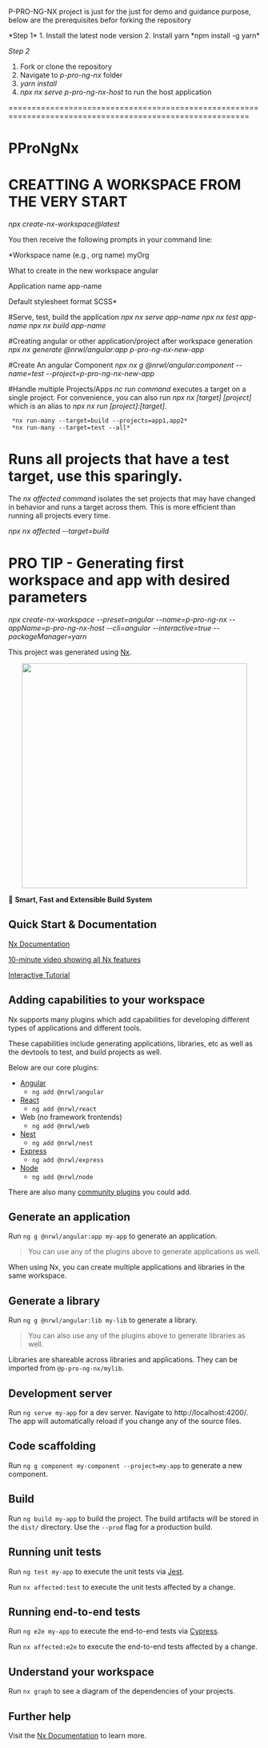 

<p> P-PRO-NG-NX project is just for the just for demo and guidance purpose, below are the prerequisites befor forking  the repository</p>
*Step 1*
1. Install the latest node version
2. Install yarn *npm install -g yarn*

*Step 2*
1. Fork or clone the repository
2. Navigate to *p-pro-ng-nx* folder
3. *yarn install*
4. *npx nx serve p-pro-ng-nx-host* to run the host application

==========================================================================================================

# PProNgNx

# CREATTING A WORKSPACE FROM THE VERY START
*npx create-nx-workspace@latest*

You then receive the following prompts in your command line:

*Workspace name (e.g., org name)     myOrg

What to create in the new workspace angular

Application name                    app-name

Default stylesheet format           SCSS*

#Serve, test, build the application
*npx nx serve app-name*
*npx nx test app-name*
*npx nx build app-name*

#Creating angular or other application/project after workspace generation
*npx nx generate @nrwl/angular:app p-pro-ng-nx-new-app*

#Create An angular Component 
*npx nx g @nrwl/angular:component --name=test --project=p-pro-ng-nx-new-app*  

#Handle multiple Projects/Apps
*nc run command*  executes a target on a single project.
For convenience, you can also run *npx nx [target] [project]* which is an alias to *npx nx run [project]:[target]*.
     
     *nx run-many --target=build --projects=app1,app2*
     *nx run-many --target=test --all*
# Runs all projects that have a test target, use this sparingly.

The *nx affected command* isolates the set projects that may have changed in behavior and runs a target across them.
This is more efficient than running all projects every time.

   *npx nx affected --target=build*
   
# PRO TIP - Generating first workspace and app with desired parameters #
*npx create-nx-workspace --preset=angular --name=p-pro-ng-nx --appName=p-pro-ng-nx-host --cli=angular --interactive=true --packageManager=yarn*




This project was generated using [Nx](https://nx.dev).

<p style="text-align: center;"><img src="https://raw.githubusercontent.com/nrwl/nx/master/images/nx-logo.png" width="450"></p>

🔎 **Smart, Fast and Extensible Build System**

## Quick Start & Documentation

[Nx Documentation](https://nx.dev/angular)

[10-minute video showing all Nx features](https://nx.dev/getting-started/intro)

[Interactive Tutorial](https://nx.dev/react-tutorial/01-create-application)

## Adding capabilities to your workspace

Nx supports many plugins which add capabilities for developing different types of applications and different tools.

These capabilities include generating applications, libraries, etc as well as the devtools to test, and build projects as well.

Below are our core plugins:

- [Angular](https://angular.io)
  - `ng add @nrwl/angular`
- [React](https://reactjs.org)
  - `ng add @nrwl/react`
- Web (no framework frontends)
  - `ng add @nrwl/web`
- [Nest](https://nestjs.com)
  - `ng add @nrwl/nest`
- [Express](https://expressjs.com)
  - `ng add @nrwl/express`
- [Node](https://nodejs.org)
  - `ng add @nrwl/node`

There are also many [community plugins](https://nx.dev/community) you could add.

## Generate an application

Run `ng g @nrwl/angular:app my-app` to generate an application.

> You can use any of the plugins above to generate applications as well.

When using Nx, you can create multiple applications and libraries in the same workspace.

## Generate a library

Run `ng g @nrwl/angular:lib my-lib` to generate a library.

> You can also use any of the plugins above to generate libraries as well.

Libraries are shareable across libraries and applications. They can be imported from `@p-pro-ng-nx/mylib`.

## Development server

Run `ng serve my-app` for a dev server. Navigate to http://localhost:4200/. The app will automatically reload if you change any of the source files.

## Code scaffolding

Run `ng g component my-component --project=my-app` to generate a new component.

## Build

Run `ng build my-app` to build the project. The build artifacts will be stored in the `dist/` directory. Use the `--prod` flag for a production build.

## Running unit tests

Run `ng test my-app` to execute the unit tests via [Jest](https://jestjs.io).

Run `nx affected:test` to execute the unit tests affected by a change.

## Running end-to-end tests

Run `ng e2e my-app` to execute the end-to-end tests via [Cypress](https://www.cypress.io).

Run `nx affected:e2e` to execute the end-to-end tests affected by a change.

## Understand your workspace

Run `nx graph` to see a diagram of the dependencies of your projects.

## Further help

Visit the [Nx Documentation](https://nx.dev/angular) to learn more.
